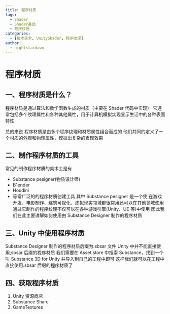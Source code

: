 ```yaml
---
title: 程序材质
tags:
  - Shader
  - Shader基础
  - 程序纹理
categories:
  - [技术美术, UnityShader, 程序纹理]
author:
  - nightstardawn
---
```


# 程序材质

## 一、程序材质是什么？

程序材质是通过算法和数学函数生成的材质（主要在 Shader 代码中实现）
它通常包括多个纹理属性和各种其他属性，用于计算机模拟实现显示生活中的各种表面特性

总的来说
程序材质是由多个程序纹理和材质属性组合而成的
他们共同的定义了一个材质的外观和物理属性，模拟出复杂的表现效果

## 二、制作程序材质的工具

常见的制作程序材质的美术工是有

- Substance pesigner(物质设计师)
- B1ender
- Houdini
- 等常广泛的的程序材质创建工具
  其中 Substance pesigner 是一个使
  在游戏开发、电影制作、建筑可视化、虚拟现实领域都很常用还可以在其他领域使用
  通过它制作的程序纹理不仅可以在各种游戏引擎(Unity、UE 等)中使用
  因此我们在此主要讲解如何使用由 Substance Designer 制作的程序材质

## 三、Unity 中使用程序材质

Substance Designer 制作的程序材质后缀为.sbsar 文件
Unity 中并不能直接使用,sbsar 后缀的程序材质
我们需要在 Asset store 中搜索 Substance，找到一个叫
Substance 3D for Unity 并导入到自己的工程中即可
这样我们就可以在工程中直接使用.sbsar 后缀的程序材质了

## 四、获取程序材质

1. Unity 资源商店
2. Substance Share
3. GameTextures
